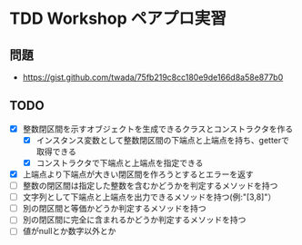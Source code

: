 # TDD Workshop ペアプロ実習

## 問題

- https://gist.github.com/twada/75fb219c8cc180e9de166d8a58e877b0

## TODO

- [x] 整数閉区間を示すオブジェクトを生成できるクラスとコンストラクタを作る
    - [x] インスタンス変数として整数閉区間の下端点と上端点を持ち、getterで取得できる
    - [x] コンストラクタで下端点と上端点を指定できる
- [x] 上端点より下端点が大きい閉区間を作ろうとするとエラーを返す
- [ ] 整数の閉区間は指定した整数を含むかどうかを判定するメソッドを持つ
- [ ] 文字列として下端点と上端点を出力できるメソッドを持つ(例:"[3,8]"）
- [ ] 別の閉区間と等価かどうか判定するメソッドを持つ
- [ ] 別の閉区間に完全に含まれるかどうか判定するメソッドを持つ
- [ ] 値がnullとか数字以外とか
